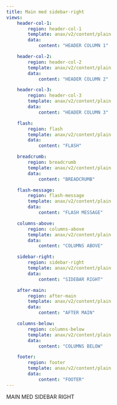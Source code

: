 ```yaml
---
title: Main med sidebar-right
views:
    header-col-1:
        region: header-col-1
        template: anax/v2/content/plain
        data:
            content: "HEADER COLUMN 1"

    header-col-2:
        region: header-col-2
        template: anax/v2/content/plain
        data:
            content: "HEADER COLUMN 2"

    header-col-3:
        region: header-col-3
        template: anax/v2/content/plain
        data:
            content: "HEADER COLUMN 3"

    flash:
        region: flash
        template: anax/v2/content/plain
        data:
            content: "FLASH"

    breadcrumb:
        region: breadcrumb
        template: anax/v2/content/plain
        data:
            content: "BREADCRUMB"

    flash-message:
        region: flash-message
        template: anax/v2/content/plain
        data:
            content: "FLASH MESSAGE"

    columns-above:
        region: columns-above
        template: anax/v2/content/plain
        data:
            content: "COLUMNS ABOVE"

    sidebar-right:
        region: sidebar-right
        template: anax/v2/content/plain
        data:
            content: "SIDEBAR RIGHT"

    after-main:
        region: after-main
        template: anax/v2/content/plain
        data:
            content: "AFTER MAIN"

    columns-below:
        region: columns-below
        template: anax/v2/content/plain
        data:
            content: "COLUMNS BELOW"

    footer:
        region: footer
        template: anax/v2/content/plain
        data:
            content: "FOOTER"
---
```

MAIN MED SIDEBAR RIGHT
